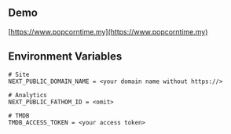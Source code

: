## Demo

[https://www.popcorntime.my](https://www.popcorntime.my)

## Environment Variables
```
# Site
NEXT_PUBLIC_DOMAIN_NAME = <your domain name without https://>

# Analytics
NEXT_PUBLIC_FATHOM_ID = <omit>

# TMDB
TMDB_ACCESS_TOKEN = <your access token>
```
